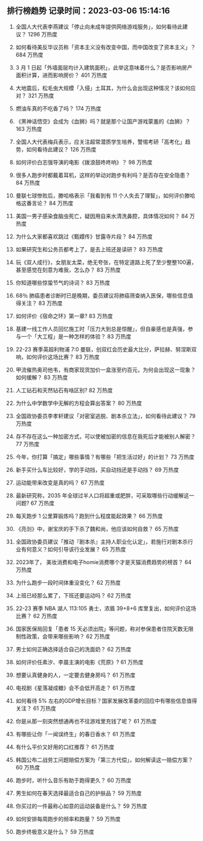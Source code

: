 
## 排行榜趋势 记录时间：2023-03-06 15:14:16
  
  1. 全国人大代表李燕建议「停止向未成年提供网络游戏服务」，如何看待此建议？ 1296 万热度
    
  2. 如何看待美反华议员称「资本主义没有改变中国，而中国改变了资本主义」？ 684 万热度
    
  3. 3 月 1 日起「外墙面层均计入建筑面积」，此举这意味着什么？是否影响房产面积计算，进而影响房价？ 401 万热度
    
  4. 大地震后，松毛虫大规模「入侵」土耳其，为什么会出现这种情况？该如何应对？ 321 万热度
    
  5. 燃油车真的不吃香了吗？ 174 万热度
    
  6. 《黑神话悟空》会成为《血狮》吗？就是那个让国产游戏蒙羞的《血狮》？ 163 万热度
    
  7. 全国人大代表梅兵表示，应关注超常潜质学生培养，警惕考研「高考化」趋势，如何看待此建议？ 126 万热度
    
  8. 如何评价白志强导演的电影《拨浪鼓咚咚响》？ 98 万热度
    
  9. 很多人跑步时都戴着耳机，这样的举动对跑步有利吗？是否存在安全隐患？ 84 万热度
    
  10. 曼联七球惨败后，滕哈格表示「我看到有 11 个人失去了理智」，如何评价滕哈格这番言论？ 84 万热度
    
  11. 美国一男子感染食脑虫死亡，疑因用自来水清洗鼻腔，具体情况如何？ 84 万热度
    
  12. 为什么大家都喜欢跳过《甄嬛传》甘露寺片段？ 84 万热度
    
  13. 如果研究生和公务员都考上了，是去上班还是读研？ 83 万热度
    
  14. 玩《双人成行》，女朋友太菜，绝无夸张，在特定道路上死了至少整整100遍，甚至感觉在刻意为难我，怎么办？ 83 万热度
    
  15. 你知道哪些惊蛰节气的诗词？ 83 万热度
    
  16. 68％ 肺癌患者诊断时已是晚期，委员建议将肺癌筛查纳入医保，哪些信息值得关注？ 83 万热度
    
  17. 如何评价《宿命之环》第一章? 83 万热度
    
  18. 基建一线工作人员回忆施工时「压力大到总是惊醒」，但自豪感也是真强，参与一个「大工程」是一种怎样的体验？ 83 万热度
    
  19. 22-23 赛季英超利物浦 7:0 曼联，创双红会历史最大比分，萨拉赫、努涅斯双响，如何评价这场比赛？ 83 万热度
    
  20. 甲流催热奥司他韦，有商家现货加价一盒涨至约百元，为何会出现这一现象？如何缓解？ 83 万热度
    
  21. 人工钻石和天然钻石有啥区别? 82 万热度
    
  22. 为什么中学数学中无解的方程会算出答案？ 80 万热度
    
  23. 全国政协委员李孝轩建议「对密室逃脱、剧本杀立法」，如何看待此建议？ 79 万热度
    
  24. 存不存在这么一种加密方式，可以使被加密的信息在我死后才能被别人解密？ 77 万热度
    
  25. 今年，你打算「搞定」哪些事情？有哪些「把生活过好」的计划？ 73 万热度
    
  26. 新手买什么车比较好，学的手动挡，买自动挡还是手动挡？ 69 万热度
    
  27. 运动能带来改变是真的吗？ 67 万热度
    
  28. 最新研究称，2035 年全球过半人口将超重或肥胖，可采取哪些行动缓解这一问题? 67 万热度
    
  29. 每天跑步 1 公里算锻炼吗？跑到什么程度能起效果？ 66 万热度
    
  30. 《亮剑》中，谢宝庆的手下杀了魏和尚，他应该如何自救？ 65 万热度
    
  31. 全国政协委员建议「推动『剧本杀』主持人职业化认定」，若施行对剧本杀行业有何意义？如何引导该行业发展？ 65 万热度
    
  32. 2023年了， 美妆消费和电子homie消费哪个才是天猫消费趋势的榜首？ 64 万热度
    
  33. 为什么跑步一段时间体重没变化？ 62 万热度
    
  34. 上班已经那么累了，下班还要运动吗？ 62 万热度
    
  35. 22-23 赛季 NBA 湖人 113:105 勇士，浓眉 39+8+6 库里复出，如何评价这场比赛？ 62 万热度
    
  36. 国家医保局回复「患者 15 天必须出院」等问题，称对参保患者住院天数无限制性政策，会带来哪些影响？ 62 万热度
    
  37. 男士如何正确选择适合自己的洗面奶？ 62 万热度
    
  38. 如何评价任素汐、李晨主演的电影《荒原》? 61 万热度
    
  39. 想要认真健身的人，一定要去健身房吗？ 61 万热度
    
  40. 电视剧《星落凝成糖》会不会低开高走？ 61 万热度
    
  41. 如何看待 5% 左右的GDP增长目标？国家发展改革委的回应中有哪些信息值得关注？ 61 万热度
    
  42. 你是从那一刻突然想通再也不往游戏里充钱了呢？ 61 万热度
    
  43. 有哪些让你「一闻误终生」的春日香水？ 61 万热度
    
  44. 有什么平价又好用的口红推荐？ 61 万热度
    
  45. 韩国公布二战劳工问题赔偿方案为「第三方代偿」，如何解读这一赔偿方案？ 60 万热度
    
  46. 跑步时，听什么音乐有助于跑得更久？ 60 万热度
    
  47. 男生如何在春天选择最适合自己的护肤品？ 59 万热度
    
  48. 你买过的一件最称心如意的运动装备是什么？ 59 万热度
    
  49. 如何安排每周跑步的频率和跑量？ 59 万热度
    
  50. 跑步终极意义是什么？ 59 万热度
    
